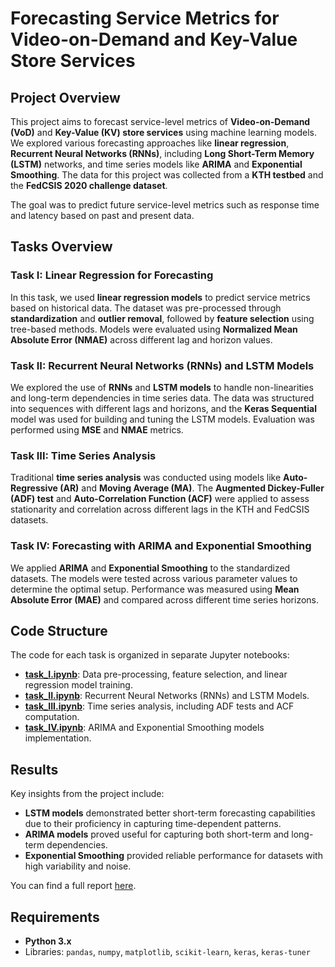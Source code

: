 
# Forecasting Service Metrics for Video-on-Demand and Key-Value Store Services

## Project Overview

This project aims to forecast service-level metrics of **Video-on-Demand (VoD)** and **Key-Value (KV) store services** using machine learning models. We explored various forecasting approaches like **linear regression**, **Recurrent Neural Networks (RNNs)**, including **Long Short-Term Memory (LSTM)** networks, and time series models like **ARIMA** and **Exponential Smoothing**. The data for this project was collected from a **KTH testbed** and the **FedCSIS 2020 challenge dataset**. 

The goal was to predict future service-level metrics such as response time and latency based on past and present data.

## Tasks Overview

### Task I: Linear Regression for Forecasting

In this task, we used **linear regression models** to predict service metrics based on historical data. The dataset was pre-processed through **standardization** and **outlier removal**, followed by **feature selection** using tree-based methods. Models were evaluated using **Normalized Mean Absolute Error (NMAE)** across different lag and horizon values.

### Task II: Recurrent Neural Networks (RNNs) and LSTM Models

We explored the use of **RNNs** and **LSTM models** to handle non-linearities and long-term dependencies in time series data. The data was structured into sequences with different lags and horizons, and the **Keras Sequential** model was used for building and tuning the LSTM models. Evaluation was performed using **MSE** and **NMAE** metrics.

### Task III: Time Series Analysis

Traditional **time series analysis** was conducted using models like **Auto-Regressive (AR)** and **Moving Average (MA)**. The **Augmented Dickey-Fuller (ADF) test** and **Auto-Correlation Function (ACF)** were applied to assess stationarity and correlation across different lags in the KTH and FedCSIS datasets.

### Task IV: Forecasting with ARIMA and Exponential Smoothing

We applied **ARIMA** and **Exponential Smoothing** to the standardized datasets. The models were tested across various parameter values to determine the optimal setup. Performance was measured using **Mean Absolute Error (MAE)** and compared across different time series horizons.

## Code Structure

The code for each task is organized in separate Jupyter notebooks:

- [**task_I.ipynb**](code/task_I.ipynb): Data pre-processing, feature selection, and linear regression model training.
 - [**task_II.ipynb**](code/task_II.ipynb): Recurrent Neural Networks (RNNs) and LSTM Models.
- [**task_III.ipynb**](code/task_III.ipynb): Time series analysis, including ADF tests and ACF computation.
- [**task_IV.ipynb**](rcode/task_IV.ipynb): ARIMA and Exponential Smoothing models implementation.

## Results

Key insights from the project include:
- **LSTM models** demonstrated better short-term forecasting capabilities due to their proficiency in capturing time-dependent patterns.
- **ARIMA models** proved useful for capturing both short-term and long-term dependencies.
- **Exponential Smoothing** provided reliable performance for datasets with high variability and noise.

You can find a full report [here](EP2420___Project_2__Final_Report.pdf).

## Requirements

- **Python 3.x**
- Libraries: `pandas`, `numpy`, `matplotlib`, `scikit-learn`, `keras`, `keras-tuner`
